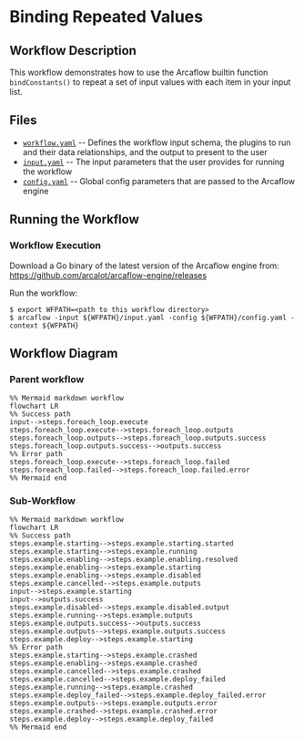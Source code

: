 # Binding Repeated Values

## Workflow Description

This workflow demonstrates how to use the Arcaflow builtin function `bindConstants()` to repeat a set of input values with each item in your input list.

## Files

- [`workflow.yaml`](workflow.yaml) -- Defines the workflow input schema, the plugins to run
  and their data relationships, and the output to present to the user
- [`input.yaml`](input.yaml) -- The input parameters that the user provides for running
  the workflow
- [`config.yaml`](config.yaml) -- Global config parameters that are passed to the Arcaflow
  engine
                     
## Running the Workflow

### Workflow Execution

Download a Go binary of the latest version of the Arcaflow engine from: https://github.com/arcalot/arcaflow-engine/releases
 
Run the workflow:
```
$ export WFPATH=<path to this workflow directory>
$ arcaflow -input ${WFPATH}/input.yaml -config ${WFPATH}/config.yaml -context ${WFPATH}
```

## Workflow Diagram 

### Parent workflow

```mermaid
%% Mermaid markdown workflow
flowchart LR
%% Success path
input-->steps.foreach_loop.execute
steps.foreach_loop.execute-->steps.foreach_loop.outputs
steps.foreach_loop.outputs-->steps.foreach_loop.outputs.success
steps.foreach_loop.outputs.success-->outputs.success
%% Error path
steps.foreach_loop.execute-->steps.foreach_loop.failed
steps.foreach_loop.failed-->steps.foreach_loop.failed.error
%% Mermaid end

```
### Sub-Workflow
```mermaid
%% Mermaid markdown workflow
flowchart LR
%% Success path
steps.example.starting-->steps.example.starting.started
steps.example.starting-->steps.example.running
steps.example.enabling-->steps.example.enabling.resolved
steps.example.enabling-->steps.example.starting
steps.example.enabling-->steps.example.disabled
steps.example.cancelled-->steps.example.outputs
input-->steps.example.starting
input-->outputs.success
steps.example.disabled-->steps.example.disabled.output
steps.example.running-->steps.example.outputs
steps.example.outputs.success-->outputs.success
steps.example.outputs-->steps.example.outputs.success
steps.example.deploy-->steps.example.starting
%% Error path
steps.example.starting-->steps.example.crashed
steps.example.enabling-->steps.example.crashed
steps.example.cancelled-->steps.example.crashed
steps.example.cancelled-->steps.example.deploy_failed
steps.example.running-->steps.example.crashed
steps.example.deploy_failed-->steps.example.deploy_failed.error
steps.example.outputs-->steps.example.outputs.error
steps.example.crashed-->steps.example.crashed.error
steps.example.deploy-->steps.example.deploy_failed
%% Mermaid end
```